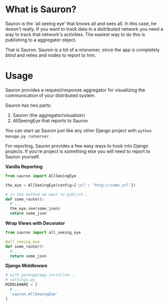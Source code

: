 # What is Sauron?
Sauron is the 'all seeing eye' that knows all and sees all. In this case, he doesn't really. If you want to track data in a distributed network you need a way to track that network's activities. The easiest way to do this is publishing to a aggregator object.

That is Sauron. Sauron is a bit of a misnomer, since the app is completely _blind_ and relies and nodes to report to him.

# Usage
Sauron provides a request/response aggregator for visualizing the communication of your distributed system.

Sauron has two parts:
1. Sauron (the aggregator/visualizer)
2. AllSeeingEye that reports to Sauron

You can start up Sauron just like any other Django project with `python manage.py runserver`.

For reporting, Sauron provides a few easy ways to hook into Django projects. If you're project is something else you will need to report to Sauron yourself.

**Vanilla Reporting**
```python
from sauron import AllSeeingEye

the_eye = AllSeeingEye(config={'url': 'http://some_url'})

# in the method we want to publish...
def some_route():
  # ...
  the_eye.see(some_json)
  return some_json
```

**Wrap Views with Decorator**
```python
from sauron import all_seeing_eye

@all_seeing_eye
def some_route():
  #...
  return some_json
```

**Django Middleware**
```python
# with package/app installed...
# settings.py
MIDDLEWARE = [
  # ...
  'sauron.AllSeeingEye'
]
```
